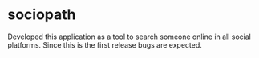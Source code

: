 # sociopath
Developed this application as a tool to search someone online in all social platforms.
Since this is the first release bugs are expected.
